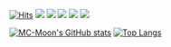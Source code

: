 [![Hits](https://hits.seeyoufarm.com/api/count/incr/badge.svg?url=https%3A%2F%2Fgithub.com%2FMC-Moon&count_bg=%2379C83D&title_bg=%23555555&icon=&icon_color=%23E7E7E7&title=hits&edge_flat=false)](https://hits.seeyoufarm.com)
<img src="https://img.shields.io/badge/Ubuntu-E95420?style=flat-square&logo=Ubuntu&logoColor=white"/> <img src="https://img.shields.io/badge/ROS-007396?style=flat-square&logo=ROS&logoColor=white"/> <img src="https://img.shields.io/badge/C++-00599C?style=flat-square&logo=C%2B%2B&logoColor=white"/> <img src="https://img.shields.io/badge/Python-3776AB?style=flat-square&logo=Python&logoColor=white"/> <img src="https://img.shields.io/badge/Docker-2496ED?style=flat-square&logo=Docker&logoColor=white"/>

[![MC-Moon's GitHub stats](https://github-readme-stats-git-masterorgs-github-readme-stats-team.vercel.app/api?username=MC-Moon&count_private=true&show_icons=true&theme=algolia&include_orgs=true)](https://github.com/MC-Moon/github-readme-stats)
[![Top Langs](https://github-readme-stats.vercel.app/api/top-langs/?username=MC-Moon&layout=donut&theme=algolia)](https://github.com/MC-Moon)
